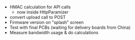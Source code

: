 - HMAC calculation for API calls
  - now inside HttpParamizer
- convert upload call to POST
- Firmware version on "splash" screen
- Test with final PCBs (waiting for delivery boards from China)
- Measure bandwidth usage & do calculations

